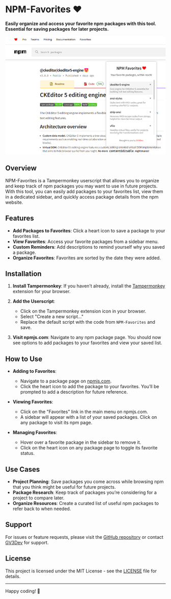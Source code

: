 # NPM-Favorites ❤

**Easily organize and access your favorite npm packages with this tool. Essential for saving packages for later projects.**

<img src="https://github.com/gv3Dev/NPM-Favorites/blob/main/npmFav.png?raw=true"/>

## Overview

NPM-Favorites is a Tampermonkey userscript that allows you to organize and keep track of npm packages you may want to use in future projects. With this tool, you can easily add packages to your favorites list, view them in a dedicated sidebar, and quickly access package details from the npm website.

## Features

- **Add Packages to Favorites**: Click a heart icon to save a package to your favorites list.
- **View Favorites**: Access your favorite packages from a sidebar menu.
- **Custom Reminders**: Add descriptions to remind yourself why you saved a package.
- **Organize Favorites**: Favorites are sorted by the date they were added.

## Installation

1. **Install Tampermonkey**: If you haven’t already, install the [Tampermonkey](https://www.tampermonkey.net/) extension for your browser.
   
2. **Add the Userscript**:
   - Click on the Tampermonkey extension icon in your browser.
   - Select "Create a new script..."
   - Replace the default script with the code from `NPM-Favorites` and save.

3. **Visit npmjs.com**: Navigate to any npm package page. You should now see options to add packages to your favorites and view your saved list.

## How to Use

- **Adding to Favorites**: 
  - Navigate to a package page on [npmjs.com](https://www.npmjs.com).
  - Click the heart icon to add the package to your favorites. You’ll be prompted to add a description for future reference.

- **Viewing Favorites**:
  - Click on the "Favorites" link in the main menu on npmjs.com.
  - A sidebar will appear with a list of your saved packages. Click on any package to visit its npm page.

- **Managing Favorites**:
  - Hover over a favorite package in the sidebar to remove it.
  - Click on the heart icon on any package page to toggle its favorite status.

## Use Cases

- **Project Planning**: Save packages you come across while browsing npm that you think might be useful for future projects.
- **Package Research**: Keep track of packages you’re considering for a project to compare later.
- **Organize Resources**: Create a curated list of useful npm packages to refer back to when needed.

## Support

For issues or feature requests, please visit the [GitHub repository](https://github.com/gv3dev/npm-favorites) or contact [GV3Dev](https://github.com/gv3dev) for support.

## License

This project is licensed under the MIT License - see the [LICENSE](LICENSE) file for details.

---

Happy coding! 🚀
